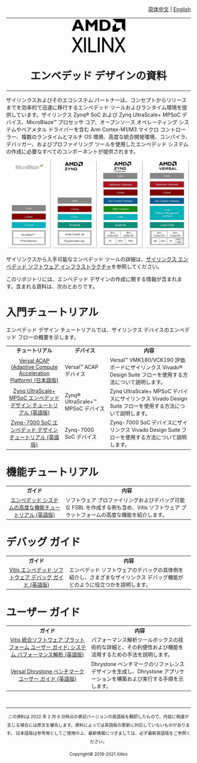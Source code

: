 ﻿<p align="right"><a href="../docs-cn/README.md">简体中文</a> | <a href="../docs/README.md">English</a></p>
<table width="100%">
 <tr width="100%">
    <td align="center"><img src="https://raw.githubusercontent.com/Xilinx/Image-Collateral/main/xilinx-logo.png" width="30%"/><h1>エンベデッド デザインの資料</h1>
    </td>
 </tr>
</table>
ザイリンクスおよびそのエコシステム パートナーは、コンセプトからリリースまでを効率的で迅速に移行するエンベデッド ツールおよびランタイム環境を提供しています。ザイリンクス Zynq® SoC および Zynq UltraScale+ MPSoC デバイス、MicroBlaze™ プロセッサ コア、オープンソース オペレーティング システムやベアメタル ドライバーを含む Arm Cortex-M1/M3 マイクロ コントローラー、複数のランタイムとマルチ OS 環境、高度な統合開発環境、コンパイラ、デバッガー、およびプロファイリング ツールを使用したエンベデッド システムの作成に必要なすべてのコンポーネントが提供されます。

![エンベデッド チュートリアル](../docs/Introduction/Versal-EDT/docs/media/embedded-tutorials-landing.png)

ザイリンクスから入手可能なエンベデッド ツールの詳細は、[ザイリンクス エンベデッド ソフトウェア インフラストラクチャ](https://www.xilinx.com/products/design-tools/embedded-software.html)を参照してください。

このリポジトリには、エンベデッド デザインの作成に関する情報が含まれます。含まれる資料は、次のとおりです。

# 入門チュートリアル

エンベデッド デザイン チュートリアルでは、ザイリンクス デバイスのエンベデッド フローの概要を示します。

 <table style="width:100%">
 <tr>
 <td align="center"><b>チュートリアル</b></td>
 <td align="center"><b>デバイス</b></td>
 <td align="center"><b>内容</b></td>
 </tr>
 <tr>
 <td align="center"><a href="Introduction/Versal-EDT/README.md">Versal ACAP (Adaptive Compute Acceleration Platform) (日本語版)</a></td>
 <td>Versal&trade; ACAP デバイス</td><td>Versal&trade; VMK180/VCK190 評価ボードにザイリンクス Vivado&reg; Design Suite フローを使用する方法について説明します。</td></tr>
<tr>
<td align="center"><a href="../docs/Introduction/ZynqMPSoC-EDT/README.md">Zynq UltraScale+ MPSoC エンベデッド デザイン チュートリアル (英語版)</a></td>
<td>Zynq&reg; UltraScale+&trade; MPSoC デバイス</td><td>Zynq UltraScale+ MPSoC デバイスにザイリンクス Vivado Design Suite フローを使用する方法について説明します。</td></tr>
<tr>
<td align="center"><a href="../docs/Introduction/Zynq7000-EDT/README.md">Zynq-7000 SoC エンベデッド デザイン チュートリアル (英語版)</a></td>
<td>Zynq-7000 SoC デバイス</td><td>Zynq-7000 SoC デバイスにザイリンクス Vivado Design Suite フローを使用する方法について説明します。</td></tr>
</table>

# 機能チュートリアル

<table style="width:100%">
<tr>
<td align="center"><b>ガイド</b></td>
<td align="center"><b>内容</b></td>
</tr>
<tr>
 <td align="center"><a href="../docs/Feature_Tutorials/README.MD">エンベデッド システムの高度な機能チュートリアル (英語版)</a></td>
 <td>ソフトウェア プロファイリングおよびデバッグ可能な FSBL を作成する例も含め、Vitis ソフトウェア プラットフォームの高度な機能を紹介します。</a></td></tr>
 </table>

# デバッグ ガイド

 <table style="width:100%">
<tr>
<td align="center"><b>ガイド</b></td>
<td align="center"><b>内容</b></td>
</tr>
<tr>
 <td align="center"><a href="../docs/Vitis-Embedded-Software-Debugging/README.md">Vitis エンベデッド ソフトウェア デバッグ ガイド (英語版)</a></td>
 <td>エンベデッド ソフトウェアのデバッグの具体例を紹介し、さまざまなザイリンクス デバッグ機能がどのように役立つかを説明します。</td></tr>
 </table>

# ユーザー ガイド

<table style="width:100%">
<tr>
<td align="center"><b>ガイド</b></td>
<td align="center"><b>内容</b></td>
</tr>
<tr>
 <td align="center"><a href="../docs/SPA-UG/README.md">Vitis 統合ソフトウェア プラットフォーム ユーザー ガイド: システム パフォーマンス解析 (英語版)</a></td>
 <td>パフォーマンス解析ツールボックスの技術的な詳細と、その利便性および機能を活用するための手法を説明します。</td></tr>
<tr>
 <td align="center"><a href="../docs/Performance_Benchmark/Dhrystone/README.md">Versal Dhrystone ベンチマーク ユーザー ガイド (英語版)</a></td>
 <td>Dhrystone ベンチマークのリファレンス デザインを生成し、Dhrystone アプリケーションを構築および実行する手順を示します。</td></tr></table>
<br/><hr/>
<p align="center"><sup>この資料は 2022 年 2 月 9 日時点の表記バージョンの英語版を翻訳したもので、内容に相違が生じる場合には原文を優先します。資料によっては英語版の更新に対応していないものがあります。
日本語版は参考用としてご使用の上、最新情報につきましては、必ず最新英語版をご参照ください。</sup></p>

<p align="center"><sup>Copyright&copy; 2019-2021 Xilinx</sup></p>

